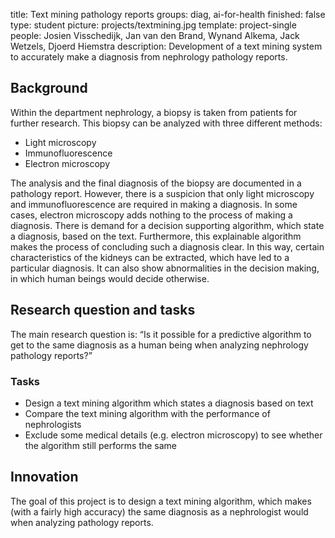 title: Text mining pathology reports
groups: diag, ai-for-health
finished: false
type: student
picture: projects/textmining.jpg
template: project-single
people:  Josien Visschedijk, Jan van den Brand, Wynand Alkema, Jack Wetzels, Djoerd Hiemstra
description: Development of a text mining system to accurately make a diagnosis from nephrology pathology reports.

## Background
Within the department nephrology, a biopsy is taken from patients for further research. This biopsy can be analyzed with three different methods:
* Light microscopy
* Immunofluorescence
* Electron microscopy

The analysis and the final diagnosis of the biopsy are documented in a pathology report. However, there is a suspicion that only light microscopy and immunofluorescence are required in making a diagnosis. In some cases, electron microscopy adds nothing to the process of making a diagnosis. There is demand for a decision supporting algorithm, which state a diagnosis, based on the text. Furthermore, this explainable algorithm makes the process of concluding such a diagnosis clear. In this way, certain characteristics of the kidneys can be extracted, which have led to a particular diagnosis. It can also show abnormalities in the decision making, in which human beings would decide otherwise.

## Research question and tasks
The main research question is: “Is it possible for a predictive algorithm to get to the same diagnosis as a human being when analyzing nephrology pathology reports?”

### Tasks
* Design a text mining algorithm which states a diagnosis based on text
* Compare the text mining algorithm with the performance of nephrologists
* Exclude some medical details (e.g. electron microscopy) to see whether the algorithm still performs the same

## Innovation
The goal of this project is to design a text mining algorithm, which makes (with a fairly high accuracy) the same diagnosis as a nephrologist would when analyzing pathology reports.

